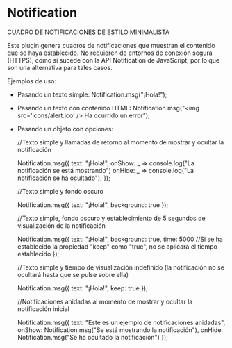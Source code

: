 # Notification
CUADRO DE NOTIFICACIONES DE ESTILO MINIMALISTA

Este plugin genera cuadros de notificaciones que muestran el contenido que se haya establecido. No requieren de entornos de conexión segura (HTTPS), como sí sucede con la API Notification de JavaScript, por lo que son una alternativa para tales casos.

Ejemplos de uso:

- Pasando un texto simple:
 	Notification.msg("¡Hola!");
	
- Pasando un texto con contenido HTML:
 	Notification.msg("&lt;img src='icons/alert.ico' /&gt; Ha ocurrido un error");
	
- Pasando un objeto con opciones:
 	
	//Texto simple y llamadas de retorno al momento de mostrar y ocultar la notificación	
	
	Notification.msg({
 		text: "¡Hola!",
 		onShow: _ => console.log("La notificación se está mostrando")
 		onHide: _ => console.log("La notificación se ha ocultado");
 	});
	
	
	//Texto simple y fondo oscuro	
	
	Notification.msg({
		text: "¡Hola!",
		background: true
	});
	
	
	//Texto simple, fondo oscuro y establecimiento de 5 segundos de visualización de la notificación
	
	Notification.msg({
		text: "¡Hola!",
		background: true,
		time: 5000 //Si se ha establecido la propiedad "keep" como "true", no se aplicará el tiempo establecido
	});
	
	
	//Texto simple y tiempo de visualización indefinido (la notificación no se ocultará hasta que se pulse sobre ella)
	
	Notification.msg({
		text: "¡Hola!",
		keep: true
	});
	
	
	//Notificaciones anidadas al momento de mostrar y ocultar la notificación inicial
	
	Notification.msg({
		text: "Este es un ejemplo de notificaciones anidadas",
		onShow: Notification.msg("Se está mostrando la notificación"),
		onHide: Notification.msg("Se ha ocultado la notificación")
	});



<!DOCTYPE html>
<html>
<head>
	<meta charset="utf-8">
	<meta name="viewport" content="width=device-width, initial-scale=1">
	<title>Test</title>
	<link rel="icon" type="image/ico" href="test.ico" />
	<style type="text/css">
		#formulario{
			position: absolute;
			top: 50%;
			transform: translateY(-50%);
			display: flex;
			align-items: center;
			justify-content: center;
			flex-direction: column;
			width: 55vw;
			max-height: 70vh;
		}

		#formulario > div{
			display: flex;
			flex-direction: column-reverse;
			align-items: center;
			justify-content: center;
		}

		#formulario > div > label{
			color: #FFFFEF;
		}

		#container{
			display: block;
			margin: 0 auto;
		}

		.carousel{
			width: 100px;
			height: 100px;
			position: absolute;
			display: none;
		}

		.button{
			display: inline-block;
			vertical-align: middle;
			background-color: #A2AAC1;
			border: .1rem gray solid;
			user-select: none;
			padding: .5rem;
		}

		@media (hover: hover){
			.button:hover{
				cursor: pointer;
				filter: brightness(1.1);
			}
		}

		[class*='show']{
			display: block;
			margin: 0 auto;
		}

		.showOne{
			background-color: #CD5C5C;
			border: .1rem #F0FFF0 dotted;
		}

		.showTwo{
			background-color: #FFFACD;
			border: .1rem #556B2F dotted;
		}

		.showThree{
			background-color: #6495ED;
			border: .1rem #B8860B dotted;
		}		
	</style>
</head>
<body>
	<button id="modal">Modal</button>
	<button id="notification">Notification</button>	
	<button id="prompt">Prompt</button>
	<button id="confirm">Confirm</button>	
	<script type="text/javascript" src="modal.js"></script>
	<script type="text/javascript" src="notification.js"></script>
	<script type="text/javascript" src="prompt.js"></script>
	<script type="text/javascript" src="confirm.js"></script>
	<script type="text/javascript">
		document.addEventListener("click", e => {
			let out = document.body;

			switch (e.target.id){
				case "modal":
					Modal.show(`<h1>LOREM IPSUM</h1><p>Lorem ipsum dolor sit amet, consectetur adipiscing elit. Donec ac magna sagittis, pellentesque purus eget, rutrum diam. Phasellus a magna quis augue vehicula dictum sit amet sed mauris. Nullam luctus et dolor sit amet laoreet. Aliquam quis erat elit. Curabitur consequat volutpat turpis nec blandit. Vestibulum ut nisl eget ex dictum blandit. Pellentesque ullamcorper ultricies odio, eget rhoncus quam viverra et. Phasellus at neque quam. Cras varius augue ut diam vestibulum bibendum. Vivamus dapibus, magna in iaculis pharetra, mi diam cursus ex, vitae rutrum est arcu vitae magna. Vestibulum ultrices pharetra odio, ac lacinia eros convallis eget. Integer aliquet sodales felis, sed eleifend ante. Donec condimentum massa sed metus viverra pharetra.

Nunc vitae nisi a arcu sollicitudin pellentesque. Proin at ornare ligula. Fusce ullamcorper odio eros, ac tempor mi fermentum sed. Phasellus consequat congue efficitur. Mauris tincidunt elit id nibh ultricies finibus. Nunc varius vitae felis ac pharetra. Aenean sit amet libero ut nibh egestas scelerisque ac eu odio. In quam justo, efficitur non rutrum a, ullamcorper ac libero. Nam tincidunt lobortis fringilla. Etiam ut elit vitae mauris viverra tempus at at ipsum. Ut in commodo magna, ac euismod nulla. Vivamus sit amet risus congue, bibendum tellus et, sagittis elit. Ut eget dui et purus imperdiet rhoncus hendrerit at ipsum. Aliquam pellentesque imperdiet semper.

Morbi quis mauris in velit posuere cursus ut condimentum neque. Curabitur porta consectetur ex vitae aliquam. Maecenas laoreet ultricies ultrices. Pellentesque luctus porta viverra. Nulla fermentum sapien sit amet egestas lobortis. Duis in cursus erat, vitae rhoncus ipsum. Suspendisse potenti. Quisque cursus eros mi, at gravida est euismod et. Morbi vel feugiat turpis, a laoreet massa. Mauris interdum elementum semper. Cras lorem enim, imperdiet sed ex ut, dictum viverra nisl.

Etiam accumsan commodo sapien et interdum. Ut non scelerisque felis. Cras luctus suscipit velit. Vivamus scelerisque consectetur leo vel laoreet. Nulla venenatis laoreet consequat. In facilisis posuere feugiat. Nam egestas, ex eu varius maximus, nulla dolor viverra augue, eget tincidunt enim risus ut purus. Nunc rhoncus tempor massa at commodo. Nulla id velit ligula. Aenean accumsan ornare mi, et faucibus tortor iaculis iaculis. Duis iaculis nisi eget arcu rutrum accumsan. Duis feugiat quam quis ipsum luctus finibus. Donec vestibulum tortor mauris, ut eleifend arcu pulvinar non. Ut id rutrum leo. Phasellus condimentum, arcu at vestibulum porttitor, ante leo tempus metus, eget venenatis dolor nibh ut quam. Maecenas lectus sem, mollis eget lectus sed, facilisis tincidunt lacus.

Ut gravida tincidunt nibh, a pharetra tellus scelerisque nec. Quisque ultrices ex vel sagittis faucibus. Sed lobortis venenatis augue, a ultrices leo tempus vitae. Mauris non sodales enim. Nullam condimentum diam at leo fermentum, non placerat nisl venenatis. Duis pretium, dui et varius dignissim, dui nisl tristique neque, eu sagittis odio neque id neque. Cras arcu odio, laoreet nec elit vitae, lobortis gravida ante. Suspendisse eros risus, tincidunt et arcu et, fringilla mollis mauris. Nam pulvinar, ipsum placerat semper ultrices, lorem massa pulvinar libero, in pulvinar urna neque et diam. In consequat sagittis cursus. Class aptent taciti sociosqu ad litora torquent per conubia nostra, per inceptos himenaeos. Donec pharetra ex in lacinia suscipit. Proin et congue magna. Pellentesque nec ullamcorper lacus.</p><p>Lorem ipsum dolor sit amet, consectetur adipiscing elit. Donec ac magna sagittis, pellentesque purus eget, rutrum diam. Phasellus a magna quis augue vehicula dictum sit amet sed mauris. Nullam luctus et dolor sit amet laoreet. Aliquam quis erat elit. Curabitur consequat volutpat turpis nec blandit. Vestibulum ut nisl eget ex dictum blandit. Pellentesque ullamcorper ultricies odio, eget rhoncus quam viverra et. Phasellus at neque quam. Cras varius augue ut diam vestibulum bibendum. Vivamus dapibus, magna in iaculis pharetra, mi diam cursus ex, vitae rutrum est arcu vitae magna. Vestibulum ultrices pharetra odio, ac lacinia eros convallis eget. Integer aliquet sodales felis, sed eleifend ante. Donec condimentum massa sed metus viverra pharetra.

Nunc vitae nisi a arcu sollicitudin pellentesque. Proin at ornare ligula. Fusce ullamcorper odio eros, ac tempor mi fermentum sed. Phasellus consequat congue efficitur. Mauris tincidunt elit id nibh ultricies finibus. Nunc varius vitae felis ac pharetra. Aenean sit amet libero ut nibh egestas scelerisque ac eu odio. In quam justo, efficitur non rutrum a, ullamcorper ac libero. Nam tincidunt lobortis fringilla. Etiam ut elit vitae mauris viverra tempus at at ipsum. Ut in commodo magna, ac euismod nulla. Vivamus sit amet risus congue, bibendum tellus et, sagittis elit. Ut eget dui et purus imperdiet rhoncus hendrerit at ipsum. Aliquam pellentesque imperdiet semper.

Morbi quis mauris in velit posuere cursus ut condimentum neque. Curabitur porta consectetur ex vitae aliquam. Maecenas laoreet ultricies ultrices. Pellentesque luctus porta viverra. Nulla fermentum sapien sit amet egestas lobortis. Duis in cursus erat, vitae rhoncus ipsum. Suspendisse potenti. Quisque cursus eros mi, at gravida est euismod et. Morbi vel feugiat turpis, a laoreet massa. Mauris interdum elementum semper. Cras lorem enim, imperdiet sed ex ut, dictum viverra nisl.

Etiam accumsan commodo sapien et interdum. Ut non scelerisque felis. Cras luctus suscipit velit. Vivamus scelerisque consectetur leo vel laoreet. Nulla venenatis laoreet consequat. In facilisis posuere feugiat. Nam egestas, ex eu varius maximus, nulla dolor viverra augue, eget tincidunt enim risus ut purus. Nunc rhoncus tempor massa at commodo. Nulla id velit ligula. Aenean accumsan ornare mi, et faucibus tortor iaculis iaculis. Duis iaculis nisi eget arcu rutrum accumsan. Duis feugiat quam quis ipsum luctus finibus. Donec vestibulum tortor mauris, ut eleifend arcu pulvinar non. Ut id rutrum leo. Phasellus condimentum, arcu at vestibulum porttitor, ante leo tempus metus, eget venenatis dolor nibh ut quam. Maecenas lectus sem, mollis eget lectus sed, facilisis tincidunt lacus.

Ut gravida tincidunt nibh, a pharetra tellus scelerisque nec. Quisque ultrices ex vel sagittis faucibus. Sed lobortis venenatis augue, a ultrices leo tempus vitae. Mauris non sodales enim. Nullam condimentum diam at leo fermentum, non placerat nisl venenatis. Duis pretium, dui et varius dignissim, dui nisl tristique neque, eu sagittis odio neque id neque. Cras arcu odio, laoreet nec elit vitae, lobortis gravida ante. Suspendisse eros risus, tincidunt et arcu et, fringilla mollis mauris. Nam pulvinar, ipsum placerat semper ultrices, lorem massa pulvinar libero, in pulvinar urna neque et diam. In consequat sagittis cursus. Class aptent taciti sociosqu ad litora torquent per conubia nostra, per inceptos himenaeos. Donec pharetra ex in lacinia suscipit. Proin et congue magna. Pellentesque nec ullamcorper lacus.

Lorem ipsum dolor sit amet, consectetur adipiscing elit. Donec ac magna sagittis, pellentesque purus eget, rutrum diam. Phasellus a magna quis augue vehicula dictum sit amet sed mauris. Nullam luctus et dolor sit amet laoreet. Aliquam quis erat elit. Curabitur consequat volutpat turpis nec blandit. Vestibulum ut nisl eget ex dictum blandit. Pellentesque ullamcorper ultricies odio, eget rhoncus quam viverra et. Phasellus at neque quam. Cras varius augue ut diam vestibulum bibendum. Vivamus dapibus, magna in iaculis pharetra, mi diam cursus ex, vitae rutrum est arcu vitae magna. Vestibulum ultrices pharetra odio, ac lacinia eros convallis eget. Integer aliquet sodales felis, sed eleifend ante. Donec condimentum massa sed metus viverra pharetra.

Nunc vitae nisi a arcu sollicitudin pellentesque. Proin at ornare ligula. Fusce ullamcorper odio eros, ac tempor mi fermentum sed. Phasellus consequat congue efficitur. Mauris tincidunt elit id nibh ultricies finibus. Nunc varius vitae felis ac pharetra. Aenean sit amet libero ut nibh egestas scelerisque ac eu odio. In quam justo, efficitur non rutrum a, ullamcorper ac libero. Nam tincidunt lobortis fringilla. Etiam ut elit vitae mauris viverra tempus at at ipsum. Ut in commodo magna, ac euismod nulla. Vivamus sit amet risus congue, bibendum tellus et, sagittis elit. Ut eget dui et purus imperdiet rhoncus hendrerit at ipsum. Aliquam pellentesque imperdiet semper.

Morbi quis mauris in velit posuere cursus ut condimentum neque. Curabitur porta consectetur ex vitae aliquam. Maecenas laoreet ultricies ultrices. Pellentesque luctus porta viverra. Nulla fermentum sapien sit amet egestas lobortis. Duis in cursus erat, vitae rhoncus ipsum. Suspendisse potenti. Quisque cursus eros mi, at gravida est euismod et. Morbi vel feugiat turpis, a laoreet massa. Mauris interdum elementum semper. Cras lorem enim, imperdiet sed ex ut, dictum viverra nisl.

Etiam accumsan commodo sapien et interdum. Ut non scelerisque felis. Cras luctus suscipit velit. Vivamus scelerisque consectetur leo vel laoreet. Nulla venenatis laoreet consequat. In facilisis posuere feugiat. Nam egestas, ex eu varius maximus, nulla dolor viverra augue, eget tincidunt enim risus ut purus. Nunc rhoncus tempor massa at commodo. Nulla id velit ligula. Aenean accumsan ornare mi, et faucibus tortor iaculis iaculis. Duis iaculis nisi eget arcu rutrum accumsan. Duis feugiat quam quis ipsum luctus finibus. Donec vestibulum tortor mauris, ut eleifend arcu pulvinar non. Ut id rutrum leo. Phasellus condimentum, arcu at vestibulum porttitor, ante leo tempus metus, eget venenatis dolor nibh ut quam. Maecenas lectus sem, mollis eget lectus sed, facilisis tincidunt lacus.

Ut gravida tincidunt nibh, a pharetra tellus scelerisque nec. Quisque ultrices ex vel sagittis faucibus. Sed lobortis venenatis augue, a ultrices leo tempus vitae. Mauris non sodales enim. Nullam condimentum diam at leo fermentum, non placerat nisl venenatis. Duis pretium, dui et varius dignissim, dui nisl tristique neque, eu sagittis odio neque id neque. Cras arcu odio, laoreet nec elit vitae, lobortis gravida ante. Suspendisse eros risus, tincidunt et arcu et, fringilla mollis mauris. Nam pulvinar, ipsum placerat semper ultrices, lorem massa pulvinar libero, in pulvinar urna neque et diam. In consequat sagittis cursus. Class aptent taciti sociosqu ad litora torquent per conubia nostra, per inceptos himenaeos. Donec pharetra ex in lacinia suscipit. Proin et congue magna. Pellentesque nec ullamcorper lacus.</p>`);
					Modal.show({url: `ejemplo.html?id=${new Date().getTime()}`});
					Modal.show({
						url: `form.html?id=${new Date().getTime()}`,
						onShow: _ => console.log("Modal con contenido externo: ABIERTA"),
						onHide: _ => console.log("Modal con contenido externo: CERRADA"),
						onError: error => Notification.msg(error),
						css: {
							front: {
								backgroundColor: "#15202B",
								color: "#FFFFEF",
								border: "1px #FFFFEF solid",
								borderRadius: "1rem"
							},
							close: {
								color: "#FFFFEF"
							}
						}
					});
					Modal.show({
						text: "<img src='zorro.jpg' />",
						media: true
					});
					Modal.show({
						url: "zorro.html",
						media: true,
						onShow: front => {
							front.addEventListener("click", _ => {
								front.animate([
									{transform: "scaleY(1)"},
									{transform: "scaleY(0)"}
								], {duration: 1000});

								if (front.src.includes("zorro.jpg")){									
									setTimeout(_ => {
										front.src = "claudia.jpg";
										front.style.transform = "scaleY(0)";
										front.animate([
											{transform: "scaleY(0)"},
											{transform: "scaleY(1)"}
										], {duration: 1000});										
										setTimeout(_ => {
											front.style.transform = "scaleY(1)";
											Modal.resize();
										}, 1000);
									}, 1000);
								}
								else{
									setTimeout(_ => {
										front.src = "zorro.jpg";
										front.style.transform = "scaleY(0)";
										front.animate([
											{transform: "scaleY(0)"},
											{transform: "scaleY(1)"}
										], {duration: 1000});
										setTimeout(_ => {
											front.style.transform = "scaleY(1)";
											Modal.resize();
										}, 1000);
									}, 1000);
								}								
							}, false);
						}
					});
					break;
				case "notification":
					Notification.msg("Esta es una prueba A");
					Notification.msg("Esta es una prueba B");
					Notification.msg("Esta es una prueba C");
					Notification.msg({
						text: "Esta es una prueba D",
						onShow: _ => Notification.msg("Se está mostrando la notificación D"),
						onHide: _ => Notification.msg("Se ha ocultado la notificación D")
					});
					setTimeout(_ => Notification.msg("Esta es una prueba E"), 3000);
					break;
				case "prompt":
					Prompt.go("Esta es una prueba");
					setTimeout(_ => Prompt.go({
						mensaje: "Esta es otra prueba",
						callback: _ => console.log("<p>Prompt: Fin de la prueba</p>")
					}), 2000);
					break;
				case "confirm":
					Confirm.go({
						pregunta: "¿Es esta otra prueba?",
						callback: _ => Notification.msg(confirm("¿Estás seguro?") ? "¡Muy bien!" : "Okay!")
					});
					break;
			}

			//Si se pulsa alguno de los botones
			if (e.target.classList.contains("button")){
				//Se ejecuta la función 'showDiv' a la cual se le pasa al botón y su clase
				showDiv(e.target, e.target.className);
			}
		}, false);

		const showDiv = (btn, cls) => {
				//Se obtiene el número de botón del conjunto de botones
			let index = [...document.querySelectorAll(`.${cls}`)].indexOf(btn),

				//Se obtiene al <div> que contenga una clase que empiece por 'show'
				visible = document.querySelector("[class*='show']"),

				//Arreglo con el complemento del nombre de las clases que colorean a los <div>
				showClass = ["One", "Two", "Three"],

				//Aquí se almacenará la posición del <div>, dentro del conjunto de <div>, que sea visible al momento de pulsar un botón
				indexVisible;
  
  			//Si hay algún <div> visible
			if (visible){
				//Se obtiene la posición del <div>
				indexVisible = [...document.querySelectorAll(".carousel")].indexOf(visible);

				//Se le quita la clase que lo hace visible
				visible.classList.remove(`show${showClass[indexVisible]}`);
			}

			//Se añade al <div> la clase que corresponda con el n° de botón
			document.querySelectorAll(".carousel")[index].classList.add(`show${showClass[index]}`);
		};	
	</script>
</body>
</html>
